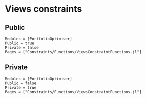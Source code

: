 # Views constraints

## Public

```@autodocs
Modules = [PortfolioOptimiser]
Public = true
Private = false
Pages = ["Constraints/Functions/ViewsConstraintFunctions.jl"]
```

## Private

```@autodocs
Modules = [PortfolioOptimiser]
Public = false
Private = true
Pages = ["Constraints/Functions/ViewsConstraintFunctions.jl"]
```
